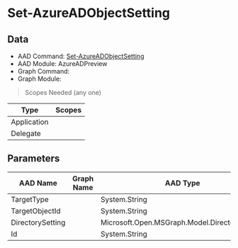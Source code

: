 # Set-AzureADObjectSetting

## Data

+ AAD Command: [Set-AzureADObjectSetting](https://docs.microsoft.com/en-us/powershell/module/AzureADPreview/Set-AzureADObjectSetting)
+ AAD Module: AzureADPreview
+ Graph Command: 
+ Graph Module: 

> Scopes Needed (any one)

|Type|Scopes|
|---|---|
|Application||
|Delegate||

## Parameters

|AAD Name|Graph Name|AAD Type|Graph Type|Infos|
|---|---|---|---|---|
|TargetType||System.String|||
|TargetObjectId||System.String|||
|DirectorySetting||Microsoft.Open.MSGraph.Model.DirectorySetting|||
|Id||System.String|||

